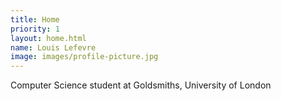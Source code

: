 ```yaml
---
title: Home
priority: 1
layout: home.html
name: Louis Lefevre
image: images/profile-picture.jpg
---
```

Computer Science student at Goldsmiths, University of London